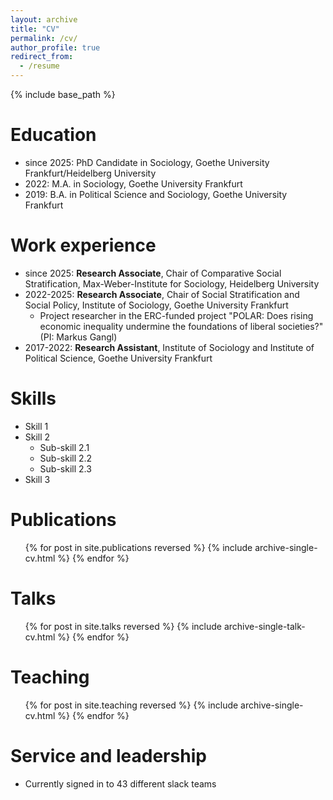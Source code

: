 ```yaml
---
layout: archive
title: "CV"
permalink: /cv/
author_profile: true
redirect_from:
  - /resume
---
```


{% include base_path %}

Education
======
* since 2025: PhD Candidate in Sociology, Goethe University Frankfurt/Heidelberg University
* 2022: M.A. in Sociology, Goethe University Frankfurt
* 2019: B.A. in Political Science and Sociology, Goethe University Frankfurt

Work experience
======
* since 2025: **Research Associate**, Chair of Comparative Social Stratification, Max-Weber-Institute for Sociology, Heidelberg University
* 2022-2025: **Research Associate**, Chair of Social Stratification and Social Policy, Institute of Sociology, Goethe University Frankfurt
  * Project researcher in the ERC-funded project "POLAR: Does rising economic inequality undermine the foundations of liberal societies?" (PI: Markus Gangl) 
* 2017-2022: **Research Assistant**, Institute of Sociology and Institute of Political Science, Goethe University Frankfurt 

Skills
======
* Skill 1
* Skill 2
  * Sub-skill 2.1
  * Sub-skill 2.2
  * Sub-skill 2.3
* Skill 3

Publications
======
  <ul>{% for post in site.publications reversed %}
    {% include archive-single-cv.html %}
  {% endfor %}</ul>
  
Talks
======
  <ul>{% for post in site.talks reversed %}
    {% include archive-single-talk-cv.html  %}
  {% endfor %}</ul>
  
Teaching
======
  <ul>{% for post in site.teaching reversed %}
    {% include archive-single-cv.html %}
  {% endfor %}</ul>
  
Service and leadership
======
* Currently signed in to 43 different slack teams
